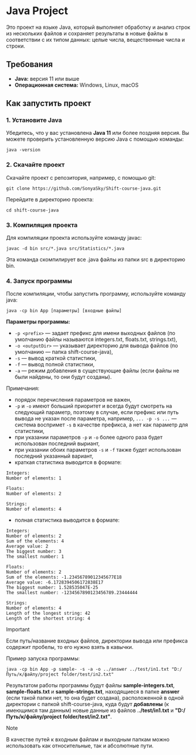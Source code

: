 
# Java Project

Это проект на языке Java, который выполняет обработку и анализ строк из нескольких файлов и сохраняет результаты в новые файлы в соответствии с их типом данных: целые числа, вещественные числа и строки.

## Требования

- **Java:** версия 11 или выше
- **Операционная система:** Windows, Linux, macOS

## Как запустить проект

### 1. Установите Java

Убедитесь, что у вас установлена **Java 11** или более поздняя версия. Вы можете проверить установленную версию Java с помощью команды:

```
java -version
```

### 2. Скачайте проект

Скачайте проект с репозитория, например, с помощью git:

```
git clone https://github.com/SonyaSky/Shift-course-java.git
```

Перейдите в директорию проекта:

```
cd shift-course-java
```

### 3. Компиляция проекта

Для компиляции проекта используйте команду javac:

```
javac -d bin src/*.java src/Statistics/*.java 
```

Эта команда скомпилирует все .java файлы из папки src в директорию bin.

### 4. Запуск программы

После компиляции, чтобы запустить программу, используйте команду java:

```
java -cp bin App [параметры] [входные файлы]
```

**Параметры программы:**
- `-p <prefix>` — задает префикс для имени выходных файлов (по умолчанию файлы называются integers.txt, floats.txt, strings.txt),
- `-o <outputDir>` — указывает директорию для вывода файлов (по умолчанию — папка shift-course-java),
- `-s` — вывод краткой статистики,
- `-f` — вывод полной статистики,
- `-a` — режим добавления в существующие файлы (если файлы не были найдены, то они будут созданы).

Примечания:
- порядок перечисления параметров не важен,
- `-p` и `-o` имеют больший приоритет и всегда будут смотреть на следующий параметр, поэтому в случае, если префикс или путь вывода не указан после параметра, например, `... -p -s ...` — система воспримет `-s` в качестве префикса, а нет как параметр для статистики,
- при указании параметров `-p` и `-o` более одного раза будет использован последний выриант,
- при указании обоих параметров `-s` и `-f` также будет использован последний указанный вариант,
- краткая статистика выводится в формате:
  
```
Integers:
Number of elements: 1

Floats:
Number of elements: 2

Strings:
Number of elements: 4
```

- полная статистика выводится в формате:
  
```
Integers:
Number of elements: 2
Sum of the elements: 4
Average value: 2
The biggest number: 3
The smallest number: 1

Floats:
Number of elements: 2
Sum of the elements: -1.23456789012345677E18
Average value: -6.1728394506172838E17
The biggest number: 1.528535047E-25
The smallest number: -1234567890123456789.23444444

Strings:
Number of elements: 4
Length of the longest string: 42
Length of the shortest string: 4
```

> [!IMPORTANT]
> Если путь/название входных файлов, директории вывода или префикса содержит пробелы, то его нужно взять в кавычки.


Пример запуска программы:

```
java -cp bin App -p sample- -s -a -o ../answer ../test/in1.txt "D:/Путь/к/файлу/project folder/test/in2.txt"
```

Результатом работы программы будут файлы **sample-integers.txt**, **sample-floats.txt** и **sample-strings.txt**, находящиеся в папке **answer** (если такой папки нет, то она будет создана), 
расположенной в одной директории с папкой shift-course-java, куда будут **добавлены** (к имеющимся там данным) новые данные из файлов .**./test/in1.txt**  и **"D:/Путь/к/файлу/project folder/test/in2.txt"**.

> [!NOTE]
> В качестве путей к входным файлам и выходным папкам можно использовать как относительные, так и абсолютные пути.






 
